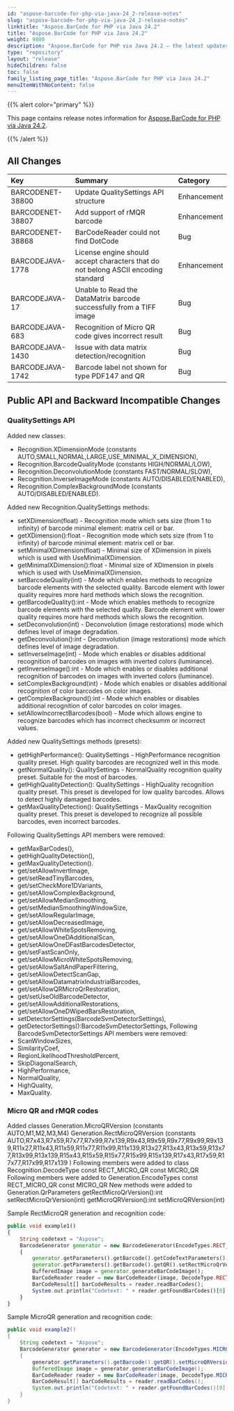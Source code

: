 ```yaml
---
id: "aspose-barcode-for-php-via-java-24_2-release-notes"
slug: "aspose-barcode-for-php-via-java-24_2-release-notes"
linktitle: "Aspose.BarCode for PHP via Java 24.2"
title: "Aspose.BarCode for PHP via Java 24.2"
weight: 9800
description: "Aspose.BarCode for PHP via Java 24.2 – the latest updates and fixes."
type: "repository"
layout: "release"
hideChildren: false
toc: false
family_listing_page_title: "Aspose.BarCode for PHP via Java 24.2"
menuItemWithNoContent: false
---
```


{{% alert color="primary" %}}

This page contains release notes information for [Aspose.BarCode for PHP via Java 24.2](https://releases.aspose.com/barcode/php/new-releases/aspose.barcode-for-php-via-java-24.2/).

{{% /alert %}}
## **All Changes**

|**Key**|**Summary**|**Category**|
| :- | :- | :- |
|BARCODENET-38800|Update QualitySettings API structure|Enhancement|
|BARCODENET-38807|Add support of rMQR barcode|Enhancement|
|BARCODENET-38868|BarCodeReader could not find DotCode|Bug|
|BARCODEJAVA-1778|License engine should accept characters that do not belong ASCII encoding standard|Enhancement|
|BARCODEJAVA-17|Unable to Read the DataMatrix barcode successfully from a TIFF image|Bug|
|BARCODEJAVA-683|Recognition of Micro QR code gives incorrect result|Bug|
|BARCODEJAVA-1430|Issue with data matrix detection/recognition|Bug|
|BARCODEJAVA-1742|Barcode label not shown for type PDF147 and QR|Bug|

## **Public API and Backward Incompatible Changes**
### QualitySettings API

Added new classes:
- Recognition.XDimensionMode (constants AUTO,SMALL,NORMAL,LARGE,USE_MINIMAL_X_DIMENSION),
- Recognition.BarcodeQualityMode (constants HIGH/NORMAL/LOW),
- Recognition.DeconvolutionMode (constants FAST/NORMAL/SLOW),
- Recognition.InverseImageMode (constants AUTO/DISABLED/ENABLED),
- Recognition.ComplexBackgroundMode (constants AUTO/DISABLED/ENABLED).

Added new Recognition.QualitySettings methods:
- setXDimension(float) - Recognition mode which sets size (from 1 to infinity) of barcode minimal element: matrix cell or bar.
- getXDimension():float - Recognition mode which sets size (from 1 to infinity) of barcode minimal element: matrix cell or bar.
- setMinimalXDimension(float) - Minimal size of XDimension in pixels which is used with UseMinimalXDimension.
- getMinimalXDimension():float - Minimal size of XDimension in pixels which is used with UseMinimalXDimension.
- setBarcodeQuality(int) - Mode which enables methods to recognize barcode elements with the selected quality. Barcode element with lower quality requires more hard methods which slows the recognition.
- getBarcodeQuality():int - Mode which enables methods to recognize barcode elements with the selected quality. Barcode element with lower quality requires more hard methods which slows the recognition.
- setDeconvolution(int) - Deconvolution (image restorations) mode which defines level of image degradation.
- getDeconvolution():int - Deconvolution (image restorations) mode which defines level of image degradation.
- setInverseImage(int) - Mode which enables or disables additional recognition of barcodes on images with inverted colors (luminance).
- getInverseImage():int - Mode which enables or disables additional recognition of barcodes on images with inverted colors (luminance).
- setComplexBackground(int) - Mode which enables or disables additional recognition of color barcodes on color images.
- getComplexBackground():int - Mode which enables or disables additional recognition of color barcodes on color images.
- setAllowIncorrectBarcodes(bool) - Mode which allows engine to recognize barcodes which has incorrect checksumm or incorrect values.

Added new QualitySettings methods (presets):
- getHighPerformance(): QualitySettings - HighPerformance recognition quality preset. High quality barcodes are recognized well in this mode.
- getNormalQuality(): QualitySettings - NormalQuality recognition quality preset. Suitable for the most of barcodes.
- getHighQualityDetection(): QualitySettings - HighQuality recognition quality preset. This preset is developed for low quality barcodes. Allows to detect highly damaged barcodes.
- getMaxQualityDetection(): QualitySettings - MaxQuality recognition quality preset. This preset is developed to recognize all possible barcodes, even incorrect barcodes.

Following QualitySettings API members were removed:
- getMaxBarCodes(),
- getHighQualityDetection(),
- getMaxQualityDetection().
- get/setAllowInvertImage,
- get/setReadTinyBarcodes,
- get/setCheckMore1DVariants,
- get/setAllowComplexBackground,
- get/setAllowMedianSmoothing,
- get/setMedianSmoothingWindowSize,
- get/setAllowRegularImage,
- get/setAllowDecreasedImage,
- get/setAllowWhiteSpotsRemoving,
- get/setAllowOneDAdditionalScan,
- get/setAllowOneDFastBarcodesDetector,
- get/setFastScanOnly,
- get/setAllowMicroWhiteSpotsRemoving,
- get/setAllowSaltAndPaperFiltering,
- get/setAllowDetectScanGap,
- get/setAllowDatamatrixIndustrialBarcodes,
- get/setAllowQRMicroQrRestoration,
- get/setUseOldBarcodeDetector,
- get/setAllowAdditionalRestorations,
- get/setAllowOneDWipedBarsRestoration,
- setDetectorSettings(BarcodeSvmDetectorSettings),
- getDetectorSettings():BarcodeSvmDetectorSettings,
  Following BarcodeSvmDetectorSettings API members were removed:
- ScanWindowSizes,
- SimilarityCoef,
- RegionLikelihoodThresholdPercent,
- SkipDiagonalSearch,
- HighPerformance,
- NormalQuality,
- HighQuality,
- MaxQuality.

### Micro QR and rMQR codes
Added classes
Generation.MicroQRVersion (constants AUTO,M1,M2,M3,M4)
Generation.RectMicroQRVersion (constants AUTO,R7x43,R7x59,R7x77,R7x99,R7x139,R9x43,R9x59,R9x77,R9x99,R9x139,R11x27,R11x43,R11x59,R11x77,R11x99,R11x139,R13x27,R13x43,R13x59,R13x77,R13x99,R13x139,R15x43,R15x59,R15x77,R15x99,R15x139,R17x43,R17x59,R17x77,R17x99,R17x139 )
Following members were added to class Recognition.DecodeType
const RECT_MICRO_QR
const MICRO_QR
Following members were added to Generation.EncodeTypes
const RECT_MICRO_QR
const MICRO_QR
New methods were added to Generation.QrParameters
getRectMicroQrVersion():int
setRectMicroQrVersion(int)
getMicroQRVersion():int
setMicroQRVersion(int)

Sample RectMicroQR generation and recognition code:
```php
public void example1()
{
    String codetext = "Aspose";
    BarcodeGenerator generator = new BarcodeGenerator(EncodeTypes.RECT_MICRO_QR, codetext);
    {
        generator.getParameters().getBarcode().getCodeTextParameters().setLocation(CodeLocation.BELOW);
        generator.getParameters().getBarcode().getQR().setRectMicroQrVersion(R11x77);
        BufferedImage image = generator.generateBarCodeImage();
        BarCodeReader reader = new BarCodeReader(image, DecodeType.RECT_MICRO_QR);
        BarCodeResult[] barCodeResults = reader.readBarCodes();
        System.out.println("Codetext: " + reader.getFoundBarCodes()[0].getCodeText());
    }
}
```

Sample MicroQR generation and recognition code:
```Java
public void example2()
{
    String codetext = "Aspose";
    BarcodeGenerator generator = new BarcodeGenerator(EncodeTypes.MICRO_QR, codetext);
    {
        generator.getParameters().getBarcode().getQR().setMicroQRVersion(M4);
        BufferedImage image = generator.generateBarCodeImage();
        BarCodeReader reader = new BarCodeReader(image, DecodeType.MICRO_QR);
        BarCodeResult[] barCodeResults = reader.readBarCodes();
        System.out.println("Codetext: " + reader.getFoundBarCodes()[0].getCodeText());
    }
}
```

